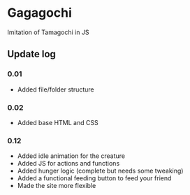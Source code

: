# Gagagochi

Imitation of Tamagochi in JS


## Update log

### 0.01

- Added file/folder structure

### 0.02

- Added base HTML and CSS

### 0.12

- Added idle animation for the creature
- Added JS for actions and functions
- Added hunger logic (complete but needs some tweaking)
- Added a functional feeding button to feed your friend
- Made the site more flexible